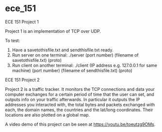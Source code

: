# ece_151

ECE 151 Project 1

Project 1 is an implementation of TCP over UDP.
  
  To test:
  1. Have a savetothisfile.txt and sendthisfile.txt ready.
  2. Run server on one terminal:
    ./server (port number) (filename of savetothisfile.txt) (proto)
  3. Run client on another terminal:
    ./client (IP address e.g. 127.0.0.1 for same machine) (port number) (filename of sendthisfile.txt) (proto)
    

ECE 151 Project 2

Project 2 is a traffic tracker. It monitors the TCP connections and data your computer exchanges for a certain period of time that the user can set, and outputs info on your traffic afterwards. In particular it outputs the IP addresses you interacted with, the total bytes and packets exchanged with each, the domain names, the countries and the lat/long coordinates. Their locations are also plotted on a global map.

A video demo of this project can be seen at https://youtu.be/toeutzg9OMs.
    
